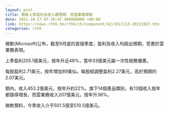 ```yaml
---
layout: post
title: 微軟上季盈利及收入勝預期　受雲業務帶動
date: 2021-10-27 07:30:47.000000000 +08:00
link: https://news.rthk.hk/rthk/ch/component/k2/1617113-20211027.htm
categories: rthk
---
```


微軟(Microsoft)公布，截至9月底的首個季度，盈利及收入均超出預期，受惠於雲業務表現。

上季盈利205.1億美元，按年升近48%，當中33億美元屬一次性稅務優惠。

每股盈利2.71美元，按年增加89美仙。每股經調整盈利2.27美元，高於預期的2.07美元。

期內，收入453.2億美元，按年升約22%。旗下14個產品類別，有13個收入按年都錄得增長，而雲業務收入207億美元，按年升36%。

微軟預料，今季收入介乎501.5億至510.5億美元。
